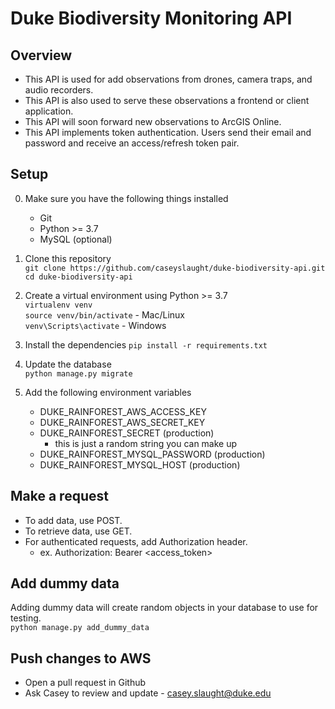 # Duke Biodiversity Monitoring API

## Overview

- This API is used for add observations from drones, camera traps, and audio recorders.
- This API is also used to serve these observations a frontend or client application.
- This API will soon forward new observations to ArcGIS Online.
- This API implements token authentication. Users send their email and password and receive an access/refresh token pair.

## Setup

0. Make sure you have the following things installed

   - Git
   - Python >= 3.7
   - MySQL (optional)

1. Clone this repository  
   `git clone https://github.com/caseyslaught/duke-biodiversity-api.git`  
   `cd duke-biodiversity-api`

2. Create a virtual environment using Python >= 3.7  
   `virtualenv venv`  
   `source venv/bin/activate` - Mac/Linux  
   `venv\Scripts\activate` - Windows

3. Install the dependencies
   `pip install -r requirements.txt`

4. Update the database  
   `python manage.py migrate`

5. Add the following environment variables

   - DUKE_RAINFOREST_AWS_ACCESS_KEY
   - DUKE_RAINFOREST_AWS_SECRET_KEY
   - DUKE_RAINFOREST_SECRET (production)
     - this is just a random string you can make up
   - DUKE_RAINFOREST_MYSQL_PASSWORD (production)
   - DUKE_RAINFOREST_MYSQL_HOST (production)

## Make a request

- To add data, use POST.
- To retrieve data, use GET.
- For authenticated requests, add Authorization header.
  - ex. Authorization: Bearer <access_token>

## Add dummy data

Adding dummy data will create random objects in your database to use for testing.  
`python manage.py add_dummy_data`

## Push changes to AWS

- Open a pull request in Github
- Ask Casey to review and update - casey.slaught@duke.edu
